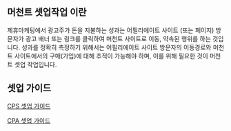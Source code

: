 ## 머천트 셋업작업 이란

제휴마케팅에서 광고주가 돈을 지불하는 성과는 어필리에이트 사이트 (또는 페이지) 방문자가 광고 배너 또는 링크를 클릭하여 머천트 사이트로 이동, 약속된 행위를 하는 것입니다. 성과를 정확히 측정하기 위해서는 어필리에이트 사이트 방문자의 이동경로와 머천트 사이트에서의 구매(가입)에 대해 추적이 가능해야 하며, 이를 위해 필요한 것이 머천트 셋업 작업입니다.



## 셋업 가이드

[CPS 셋업 가이드](https://github.com/linkprice/MerchantSetup/tree/master/CPS)

[CPA 셋업 가이드](https://github.com/linkprice/MerchantSetup/tree/master/CPA)


